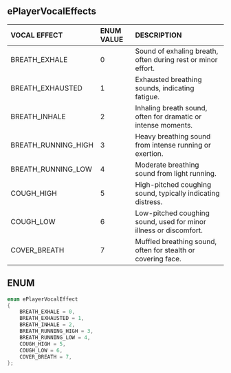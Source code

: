 ## ePlayerVocalEffects

| **VOCAL EFFECT**       | **ENUM VALUE** | **DESCRIPTION**                                               |
| :--------------------- | :------------ | :----------------------------------------------------------- |
| BREATH_EXHALE          | 0             | Sound of exhaling breath, often during rest or minor effort. |
| BREATH_EXHAUSTED       | 1             | Exhausted breathing sounds, indicating fatigue.              |
| BREATH_INHALE          | 2             | Inhaling breath sound, often for dramatic or intense moments.|
| BREATH_RUNNING_HIGH    | 3             | Heavy breathing sound from intense running or exertion.       |
| BREATH_RUNNING_LOW     | 4             | Moderate breathing sound from light running.                 |
| COUGH_HIGH             | 5             | High-pitched coughing sound, typically indicating distress.   |
| COUGH_LOW              | 6             | Low-pitched coughing sound, used for minor illness or discomfort. |
| COVER_BREATH           | 7             | Muffled breathing sound, often for stealth or covering face.  |

## ENUM

```cpp
enum ePlayerVocalEffect
{
	BREATH_EXHALE = 0,
	BREATH_EXHAUSTED = 1,
	BREATH_INHALE = 2,
	BREATH_RUNNING_HIGH = 3,
	BREATH_RUNNING_LOW = 4,
	COUGH_HIGH = 5,
	COUGH_LOW = 6,
	COVER_BREATH = 7,
};
```